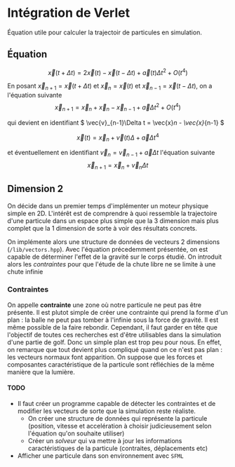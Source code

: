 # Intégration de Verlet

Équation utile pour calculer la trajectoir de particules en simulation.

## Équation

$$
\vec{x}(t + \Delta t) = 2 \vec{x}(t) - \vec{x}(t - \Delta t) + \vec{a}(t)\Delta t^2 + O(t^4)
$$

En posant $\vec{x}_{n+1} = \vec{x}(t + \Delta t)$ et $\vec{x}_{n} = \vec{x}(t)$ et $\vec{x}_{n-1} = \vec{x}(t - \Delta t)$, on a l'équation suivante
$$
\vec{x}_{n+1} = \vec{x}_n + \vec{x}_n - \vec{x}_{n-1} + \vec{a}\Delta t^2 + O(t^4)
$$

qui devient en identifiant $ \vec{v}_{n-1}\Delta t = \vec{x}_n - \vec{x}_{n-1} $

 $$ \vec{x}(t) = \vec{x}_n + \vec{v}(t)\Delta + \vec{a}\Delta t^4$$

et éventuellement en identifiant $\vec{v}_n = \vec{v}_{n-1} + \vec{a}\Delta t$ l'équation suivante
$$\vec{x}_{n+1} = \vec{x}_n + \vec{v}_n \Delta t$$

## Dimension 2

On décide dans un premier temps d'implémenter un moteur physique simple en 2D. L'intérêt est de comprendre à quoi ressemble la trajectoire d'une particule dans un espace plus simple que la 3 dimension mais plus complet que la 1 dimension de sorte à voir des résultats concrets.

On implémente alors une structure de données de vecteurs 2 dimensions (`/lib/vectors.hpp`). Avec l'équation précedemment présentée, on est capable de déterminer l'effet de la gravité sur le corps étudié. On introduit alors les *contraintes* pour que l'étude de la chute libre ne se limite à une chute infinie

### Contraintes
On appelle **contrainte** une zone où notre particule ne peut pas être présente. Il est plutot simple de créer une contrainte qui prend la forme d'un plan : la balle ne peut pas tomber à l'infinie sous la force de gravité. Il est même possible de la faire rebondir. Cependant, il faut garder en tête que l'objectif de toutes ces recherches est d'être utilisables dans la simulation d'une partie de golf. Donc un simple plan est trop peu pour nous. En effet, on remarque que tout devient plus compliqué quand on ce n'est pas plan : les vecteurs normaux font apparition. On suppose que les forces et composantes caractéristique de la particule sont réfléchies de la même manière que la lumière.

#### TODO

- Il faut créer un programme capable de détecter les contraintes et de modifier les vecteurs de sorte que la simulation reste réaliste.
    - On créer une structure de données qui représente la particule (position, vitesse et accelération à choisir judicieusement selon l'équation qu'on souhaite utiliser)
    - Créer un *solveur* qui va mettre à jour les informations caractéristiques de la particule (contraites, déplacements etc)
- Afficher une particule dans son environnement avec `SFML`